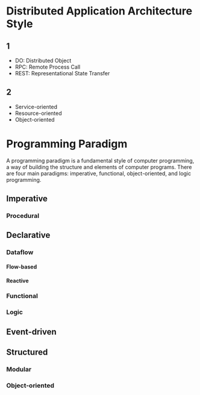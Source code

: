 # Distributed Application Architecture Style

## 1

- DO: Distributed Object
- RPC: Remote Process Call
- REST: Representational State Transfer

## 2

- Service-oriented
- Resource-oriented
- Object-oriented


# Programming Paradigm

A programming paradigm is a fundamental style of computer programming, a way of building the structure and elements of computer programs. There are four main paradigms: imperative, functional, object-oriented, and logic programming.

## Imperative

### Procedural

## Declarative

### Dataflow

#### Flow-based

#### Reactive

### Functional

### Logic

## Event-driven

## Structured

### Modular

### Object-oriented